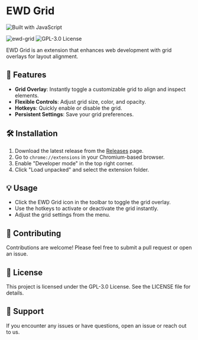 # EWD Grid

![Built with JavaScript](https://img.shields.io/badge/Built%20with-JavaScript-E63946?style=for-the-badge&logo=javascript)

![ewd-grid](https://img.shields.io/badge/ewd--grid-1.0.0-lightgreen) ![GPL-3.0 License](https://img.shields.io/badge/license-GPL--3.0-lightgreen)

EWD Grid is an extension that enhances web development with grid overlays for layout alignment.

## 🚀 Features
- **Grid Overlay**: Instantly toggle a customizable grid to align and inspect elements.
- **Flexible Controls**: Adjust grid size, color, and opacity.
- **Hotkeys**: Quickly enable or disable the grid.
- **Persistent Settings**: Save your grid preferences.

## 🛠 Installation
1. Download the latest release from the [Releases](https://github.com/ericwddev/ewd-grid/releases) page.
2. Go to `chrome://extensions` in your Chromium-based browser.
3. Enable "Developer mode" in the top right corner.
4. Click "Load unpacked" and select the extension folder.

## 💡 Usage
- Click the EWD Grid icon in the toolbar to toggle the grid overlay.
- Use the hotkeys to activate or deactivate the grid instantly.
- Adjust the grid settings from the menu.

## 🤝 Contributing
Contributions are welcome! Please feel free to submit a pull request or open an issue.

## 📜 License
This project is licensed under the GPL-3.0 License. See the LICENSE file for details.

## 💬 Support
If you encounter any issues or have questions, open an issue or reach out to us.